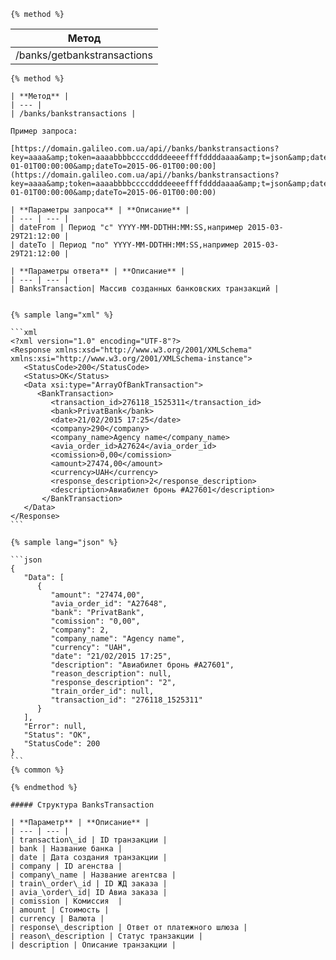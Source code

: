 ```
{% method %}
```

| **Метод** |
| --- |
| /banks/getbankstransactions |

    {% method %}

    | **Метод** |
    | --- |
    | /banks/bankstransactions |

    Пример запроса:

    [https://domain.galileo.com.ua/api//banks/bankstransactions?key=aaaa&amp;token=aaaabbbbccccddddeeeeffffddddaaaa&amp;t=json&amp;dateFrom=2015-01-01T00:00:00&amp;dateTo=2015-06-01T00:00:00](https://domain.galileo.com.ua/api//banks/bankstransactions?key=aaaa&amp;token=aaaabbbbccccddddeeeeffffddddaaaa&amp;t=json&amp;dateFrom=2015-01-01T00:00:00&amp;dateTo=2015-06-01T00:00:00)

    | **Параметры запроса** | **Описание** |
    | --- | --- |
    | dateFrom | Период "с" YYYY-MM-DDTHH:MM:SS,например 2015-03-29T21:12:00 |
    | dateTo | Период "по" YYYY-MM-DDTHH:MM:SS,например 2015-03-29T21:12:00 |

    | **Параметры ответа** | **Описание** |
    | --- | --- |
    | BanksTransaction| Массив созданных банковских транзакций |


    {% sample lang="xml" %}

    ```xml
    <?xml version="1.0" encoding="UTF-8"?>
    <Response xmlns:xsd="http://www.w3.org/2001/XMLSchema" xmlns:xsi="http://www.w3.org/2001/XMLSchema-instance">
       <StatusCode>200</StatusCode>
       <Status>OK</Status>
       <Data xsi:type="ArrayOfBankTransaction">
          <BankTransaction>
             <transaction_id>276118_1525311</transaction_id>
             <bank>PrivatBank</bank>
             <date>21/02/2015 17:25</date>
             <company>290</company>
             <company_name>Agency name</company_name>
             <avia_order_id>A27624</avia_order_id>
             <comission>0,00</comission>
             <amount>27474,00</amount>
             <currency>UAH</currency>
             <response_description>2</response_description>
             <description>Авиабилет бронь #A27601</description>
           </BankTransaction>
       </Data>
    </Response>
    ```

    {% sample lang="json" %}

    ```json
    {
       "Data": [
          {
             "amount": "27474,00",
             "avia_order_id": "A27648",
             "bank": "PrivatBank",
             "comission": "0,00",
             "company": 2,
             "company_name": "Agency name",
             "currency": "UAH",
             "date": "21/02/2015 17:25",
             "description": "Авиабилет бронь #A27601",
             "reason_description": null,
             "response_description": "2",
             "train_order_id": null,
             "transaction_id": "276118_1525311"
          }
       ],
       "Error": null,
       "Status": "OK",
       "StatusCode": 200
    }
    ```
    {% common %}

    {% endmethod %}

    ##### Структура BanksTransaction

    | **Параметр** | **Описание** |
    | --- | --- |
    | transaction\_id | ID транзакции |
    | bank | Название банка |
    | date | Дата создания транзакции |
    | company | ID агенства |
    | company\_name | Название агентсва |
    | train\_order\_id | ID ЖД заказа |
    | avia_\order\_id| ID Авиа заказа |
    | comission | Комиссия  |
    | amount | Стоимость |
    | currency | Валюта |
    | response\_description | Ответ от платежного шлюза |
    | reason\_description | Статус транзакции |
    | description | Описание транзакции |



